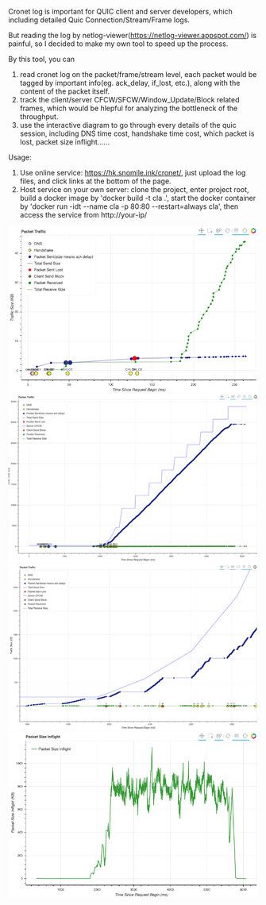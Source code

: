 Cronet log is important for QUIC client and server developers, which including detailed Quic Connection/Stream/Frame logs.

But reading the log by netlog-viewer(https://netlog-viewer.appspot.com/) is painful, so I decided to make my own tool to speed up the process.

By this tool, you can
1) read cronet log on the packet/frame/stream level, each packet would be tagged by important info(eg. ack_delay, if_lost, etc.), along with the content of the packet itself.
2) track the client/server CFCW/SFCW/Window_Update/Block related frames, which would be hlepful for analyzing the bottleneck of the throughput.
3) use the interactive diagram to go through every details of the quic session, including DNS time cost, handshake time cost, which packet is lost, packet size inflight......

Usage:
1) Use online service: https://hk.snomile.ink/cronet/, just upload the log files, and click links at the bottom of the page.
2) Host service on your own server: clone the project, enter project root, build a docker image by 'docker build -t cla .', start the docker container by 'docker run -idt --name cla -p 80:80 --restart=always cla', then access the service from http://your-ip/


![image](https://github.com/snomile/Cronet-Quic-Log-Analytics/blob/master/resource/doc/packet_traffic_analyze.png)
![image](https://github.com/snomile/Cronet-Quic-Log-Analytics/blob/master/resource/doc/massive_send.png)
![image](https://github.com/snomile/Cronet-Quic-Log-Analytics/blob/master/resource/doc/block.png)
![image](https://github.com/snomile/Cronet-Quic-Log-Analytics/blob/master/resource/doc/packet_size_inflight.png)
